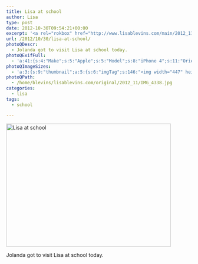```yaml
---
title: Lisa at school
author: Lisa
type: post
date: 2012-10-30T09:54:21+00:00
excerpt: '<a rel="rokbox" href="http://www.lisablevins.com/main/2012_11/IMG_4338.jpg" title="Lisa at school"><img width="447" height="334" alt="Lisa at school" src="http://www.lisablevins.com/thumbnail/2012_11/IMG_4338.jpg" class="photoQexcerpt photoQLinkImg" /></a>'
url: /2012/10/30/lisa-at-school/
photoQDescr:
  - Jolanda got to visit Lisa at school today.
photoQExifFull:
  - 'a:41:{s:4:"Make";s:5:"Apple";s:5:"Model";s:8:"iPhone 4";s:11:"Orientation";s:17:"1: Normal (0 deg)";s:11:"xResolution";s:26:"72 dots per ResolutionUnit";s:11:"yResolution";s:26:"72 dots per ResolutionUnit";s:14:"ResolutionUnit";s:4:"Inch";s:8:"Software";s:3:"6.0";s:8:"DateTime";s:19:"2012:10:30 10:54:21";s:12:"ExposureTime";s:8:"1/60 sec";s:7:"FNumber";s:5:"f/2.8";s:15:"ExposureProgram";s:7:"Program";s:15:"ISOSpeedRatings";s:3:"100";s:11:"ExifVersion";s:12:"version 2.21";s:16:"DateTimeOriginal";s:19:"2012:10:30 10:54:21";s:17:"DateTimedigitized";s:19:"2012:10:30 10:54:21";s:17:"ShutterSpeedValue";s:8:"1/60 sec";s:13:"ApertureValue";s:5:"f/2.8";s:15:"BrightnessValue";s:14:"4.878985035784";s:12:"MeteringMode";s:13:"Multi-Segment";s:5:"Flash";s:8:"No Flash";s:11:"FocalLength";s:7:"3.85 mm";s:15:"SubjectLocation";s:4:"1295";s:15:"FlashPixVersion";s:9:"version 1";s:10:"ColorSpace";s:4:"sRGB";s:14:"ExifImageWidth";s:11:"2592 pixels";s:15:"ExifImageHeight";s:11:"1936 pixels";s:13:"SensingMethod";s:35:"Unknown: One Chip Color Area Sensor";s:12:"ExposureMode";s:1:"0";s:12:"WhiteBalance";s:1:"0";s:16:"SceneCaptureMode";s:1:"0";s:20:"FocalLength35mmEquiv";s:0:"";s:7:"NumTags";s:1:"9";s:18:"Latitude Reference";s:1:"N";s:8:"Latitude";s:15:"52.355333333333";s:19:"Longitude Reference";s:1:"E";s:9:"Longitude";s:15:"5.9823333333333";s:18:"Altitude Reference";s:15:"Above Sea Level";s:8:"Altitude";s:16:"15.947321428571m";s:4:"Time";s:10:"17.24:54:9";s:17:"ImageDirectionRef";s:1:"T";s:14:"ImageDirection";s:15:"137.42111650485";}'
photoQImageSizes:
  - 'a:3:{s:9:"thumbnail";a:5:{s:6:"imgTag";s:146:"<img width="447" height="334" alt="Lisa at school" src="http://www.lisablevins.com/thumbnail/2012_11/IMG_4338.jpg" class="PhotoQImg" />";s:6:"imgUrl";s:68:"http://www.lisablevins.com/thumbnail/2012_11/IMG_4338.jpg";s:7:"imgPath";s:71:"/home/blevins/lisablevins.com/thumbnail/2012_11/IMG_4338.jpg";s:8:"imgWidth";s:3:"447";s:9:"imgHeight";s:3:"334";}s:4:"main";a:5:{s:6:"imgTag";s:141:"<img width="700" height="523" alt="Lisa at school" src="http://www.lisablevins.com/main/2012_11/IMG_4338.jpg" class="PhotoQImg" />";s:6:"imgUrl";s:63:"http://www.lisablevins.com/main/2012_11/IMG_4338.jpg";s:7:"imgPath";s:66:"/home/blevins/lisablevins.com/main/2012_11/IMG_4338.jpg";s:8:"imgWidth";s:3:"700";s:9:"imgHeight";s:3:"523";}s:8:"original";a:5:{s:6:"imgTag";s:147:"<img width="2592" height="1936" alt="Lisa at school" src="http://www.lisablevins.com/original/2012_11/IMG_4338.jpg" class="PhotoQImg" />";s:6:"imgUrl";s:67:"http://www.lisablevins.com/original/2012_11/IMG_4338.jpg";s:7:"imgPath";s:70:"/home/blevins/lisablevins.com/original/2012_11/IMG_4338.jpg";s:8:"imgWidth";s:4:"2592";s:9:"imgHeight";s:4:"1936";}}'
photoQPath:
  - /home/blevins/lisablevins.com/original/2012_11/IMG_4338.jpg
categories:
  - lisa
tags:
  - school

---
```

<a rel="lightbox" href="http://www.lisablevins.com/main/2012_11/IMG_4338.jpg" title="Lisa at school"><img width="447" height="334" alt="Lisa at school" src="http://www.lisablevins.com/thumbnail/2012_11/IMG_4338.jpg" class="photoQcontent photoQLinkImg" /></a>

<div class="photoQDescr">
  Jolanda got to visit Lisa at school today.
</div>